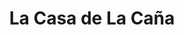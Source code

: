 ---
title: "La Casa de La Caña"
url: /ciudad-guayana-puerto-ordaz/la-casa-de-la-cana-avenida-las-americas/
shop: Spirituosen
---